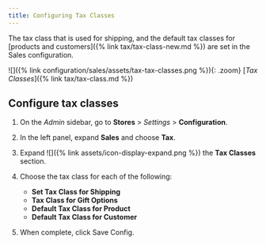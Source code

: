 ```yaml
---
title: Configuring Tax Classes
---
```


The tax class that is used for shipping, and the default tax classes for [products and customers]({% link tax/tax-class-new.md %}) are set in the Sales configuration.

![]({% link configuration/sales/assets/tax-tax-classes.png %}){: .zoom}
[_Tax Classes_]({% link tax/tax-class.md %})

## Configure tax classes

1. On the _Admin_ sidebar, go to **Stores** > _Settings_ > **Configuration**.

1. In the left panel, expand **Sales** and choose **Tax**.

1. Expand ![]({% link assets/icon-display-expand.png %}) the **Tax Classes** section.

1. Choose the tax class for each of the following:

    - **Set Tax Class for Shipping**
    - **Tax Class for Gift Options**
    - **Default Tax Class for Product**
    - **Default Tax Class for Customer**

1. When complete, click <span class="btn">Save Config</span>.
